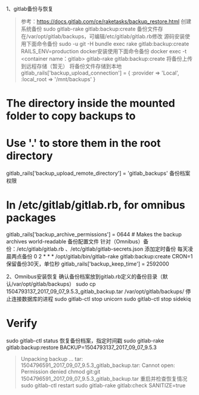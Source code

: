 1、gitlab备份与恢复
> 参考：https://docs.gitlab.com/ce/raketasks/backup_restore.html
创建系统备份
sudo gitlab-rake gitlab:backup:create
备份文件存在/var/opt/gitlab/backups，可编辑/etc/gitlab/gitlab.rb修改
源码安装使用下面命令备份
sudo -u git -H bundle exec rake gitlab:backup:create RAILS_ENV=production
docker安装使用下面命令备份
docker exec -t <container name：gitlab> gitlab-rake gitlab:backup:create
将备份上传到远程存储（暂无）
将备份文件存储到本地
gitlab_rails['backup_upload_connection'] = {
  :provider => 'Local',
  :local_root => '/mnt/backups'
}
# The directory inside the mounted folder to copy backups to
# Use '.' to store them in the root directory
gitlab_rails['backup_upload_remote_directory'] = 'gitlab_backups'
备份档案权限
# In /etc/gitlab/gitlab.rb, for omnibus packages
gitlab_rails['backup_archive_permissions'] = 0644 # Makes the backup archives world-readable
备份配置文件
针对（Omnibus）备份：/etc/gitlab/gitlab.rb 、/etc/gitlab/gitlab-secrets.json
添加定时备份
每天凌晨两点备份
0 2 * * * /opt/gitlab/bin/gitlab-rake gitlab:backup:create CRON=1
保留备份30天，单位秒
gitlab_rails['backup_keep_time'] = 2592000

2、Omnibus安装恢复
确认备份档案放到gitlab.rb定义的备份目录（默认/var/opt/gitlab/backups）
sudo cp 1504793137_2017_09_07_9.5.3_gitlab_backup.tar /var/opt/gitlab/backups/
停止连接数据库的进程
sudo gitlab-ctl stop unicorn
sudo gitlab-ctl stop sidekiq
# Verify
sudo gitlab-ctl status
恢复备份档案，指定时间戳
sudo gitlab-rake gitlab:backup:restore BACKUP=1504793137_2017_09_07_9.5.3
> Unpacking backup ... tar: 1504796591_2017_09_07_9.5.3_gitlab_backup.tar: Cannot open: Permission denied
chmod git:git 1504796591_2017_09_07_9.5.3_gitlab_backup.tar
重启并检查恢复情况
sudo gitlab-ctl restart
sudo gitlab-rake gitlab:check SANITIZE=true






